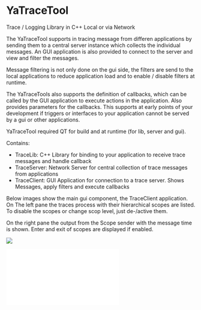YaTraceTool
===========

Trace / Logging Library in C++ Local or via Network 

The YaTraceTool supports in tracing message from differen applications by sending them to a central
server instance which collects the individual messages. An GUI application is also provided to connect
to the server and view and filter the messages.

Message filtering is not only done on the gui side, the filters are send to the local applications to reduce
application load and to enable / disable filters at runtime.

The YaTraceTools also supports the definition of callbacks, which can be called by the GUI application to
execute actions in the application. Also provides parameters for the callbacks. This supports at early points
of your development if triggers or interfaces to your application cannot be served by a gui or other applications.

YaTraceTool required QT for build and at runtime (for lib, server and gui).

Contains:

* TraceLib: C++ Library for binding to your application to receive trace messages and handle callback
* TraceServer: Network Server for central collection of trace messages from applications
* TraceClient: GUI Application for connection to a trace server. Shows Messages, apply filters and execute callbacks

Below images show the main gui component, the TraceClient application. On The left pane the traces process with their hierarchical scopes are listed. To disable the scopes or change scop level, just de-/active them.

On the right pane the output from the Scope sender with the message time is shown. Enter and exit of scopes are displayed if enabled.

![](https://raw2.github.com/kreuzberger/YaTraceTool/master/doc/images/YaTraceClient.png)

![](doc/Usage.md)
